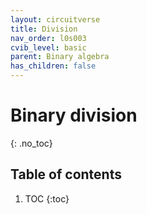 ```yaml
---
layout: circuitverse
title: Division
nav_order: l0s003
cvib_level: basic
parent: Binary algebra
has_children: false
---
```


# Binary division
{: .no_toc}

## Table of contents

1. TOC
{:toc}
